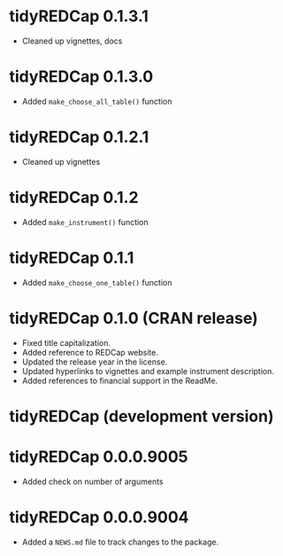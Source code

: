# tidyREDCap 0.1.3.1 

* Cleaned up vignettes, docs

# tidyREDCap 0.1.3.0 

* Added `make_choose_all_table()` function

# tidyREDCap 0.1.2.1 

* Cleaned up vignettes

# tidyREDCap 0.1.2 

* Added `make_instrument()` function

# tidyREDCap 0.1.1

* Added `make_choose_one_table()` function

# tidyREDCap 0.1.0 (CRAN release)

* Fixed title capitalization.
* Added reference to REDCap website.
* Updated the release year in the license.
* Updated hyperlinks to vignettes and example instrument description.
* Added references to financial support in the ReadMe.

# tidyREDCap (development version)

# tidyREDCap 0.0.0.9005

* Added check on number of arguments

# tidyREDCap 0.0.0.9004

* Added a `NEWS.md` file to track changes to the package.


